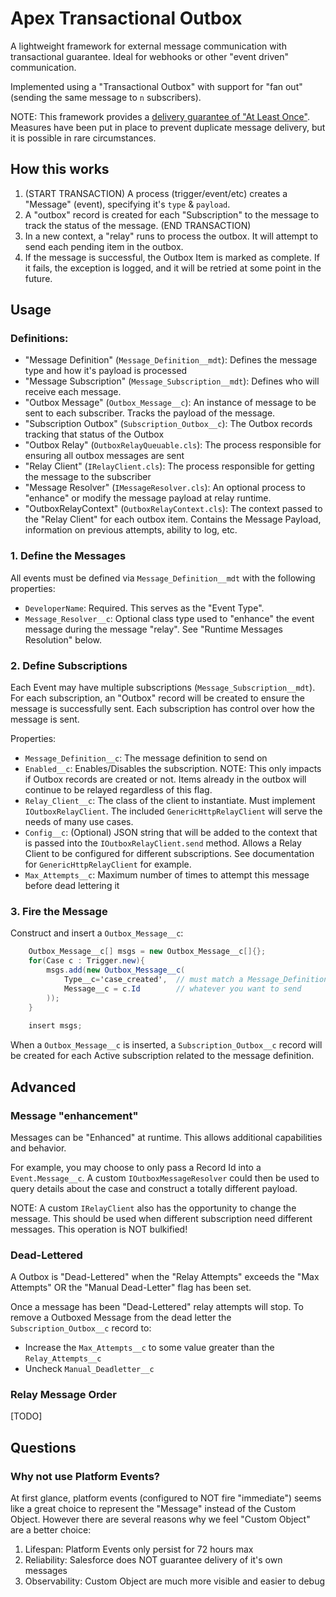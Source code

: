 # Apex Transactional Outbox

A lightweight framework for external message communication with transactional guarantee.  Ideal for webhooks or other "event driven" communication.

Implemented using a "Transactional Outbox" with support for "fan out" (sending the same message to `n` subscribers).

NOTE: This framework provides a [delivery guarantee of "At Least Once"](https://aws.plainenglish.io/message-delivery-and-processing-guarantees-in-message-driven-and-event-driven-systems-8f17338763c2).  Measures have been put in place to prevent duplicate message delivery, but it is possible in rare circumstances.

## How this works

1. (START TRANSACTION) A process (trigger/event/etc) creates a "Message" (event), specifying it's `type` & `payload`.
1. A "outbox" record is created for each "Subscription" to the message to track the status of the message.  (END TRANSACTION)
1. In a new context, a "relay" runs to process the outbox.  It will attempt to send each pending item in the outbox.
1. If the message is successful, the Outbox Item is marked as complete.  If it fails, the exception is logged, and it will be retried at some point in the future.


## Usage

### Definitions:

- "Message Definition" (`Message_Definition__mdt`): Defines the message type and how it's payload is processed
- "Message Subscription" (`Message_Subscription__mdt`): Defines who will receive each message.
- "Outbox Message" (`Outbox_Message__c`): An instance of message to be sent to each subscriber.  Tracks the payload of the message.
- "Subscription Outbox" (`Subscription_Outbox__c`): The Outbox records tracking that status of the Outbox
- "Outbox Relay" (`OutboxRelayQueuable.cls`): The process responsible for ensuring all outbox messages are sent
- "Relay Client" (`IRelayClient.cls`): The process responsible for getting the message to the subscriber
- "Message Resolver" (`IMessageResolver.cls`): An optional process to "enhance" or modify the message payload at relay runtime.
- "OutboxRelayContext" (`OutboxRelayContext.cls`): The context passed to the "Relay Client" for each outbox item.  Contains the Message Payload, information on previous attempts, ability to log, etc.


### 1. Define the Messages

All events must be defined via `Message_Definition__mdt` with the following properties:

- `DeveloperName`: Required.  This serves as the "Event Type".
- `Message_Resolver__c`: Optional class type used to "enhance" the event message during the message "relay".  See "Runtime Messages Resolution" below.

### 2. Define Subscriptions

Each Event may have multiple subscriptions (`Message_Subscription__mdt`).  For each subscription, an "Outbox" record will be created to ensure the message is successfully sent.  Each subscription has control over how the message is sent.

Properties:

- `Message_Definition__c`: The message definition to send on
- `Enabled__c`: Enables/Disables the subscription. NOTE: This only impacts if Outbox records are created or not.  Items already in the outbox will continue to be relayed regardless of this flag.
- `Relay_Client__c`: The class of the client to instantiate.  Must implement `IOutboxRelayClient`.  The included `GenericHttpRelayClient` will serve the needs of many use cases.
- `Config__c`: (Optional) JSON string that will be added to the context that is passed into the `IOutboxRelayClient.send` method.  Allows a Relay Client to be configured for different subscriptions.  See documentation for `GenericHttpRelayClient` for example.
- `Max_Attempts__c`: Maximum number of times to attempt this message before dead lettering it

### 3. Fire the Message

Construct and insert a `Outbox_Message__c`:

```cs
    Outbox_Message__c[] msgs = new Outbox_Message__c[]{};
    for(Case c : Trigger.new){
        msgs.add(new Outbox_Message__c(
            Type__c='case_created',  // must match a Message_Definition__mdt DeveloperName
            Message__c = c.Id        // whatever you want to send
        ));
    }
    
    insert msgs;
```

When a `Outbox_Message__c` is inserted, a `Subscription_Outbox__c` record will be created for each Active subscription related to the message definition.

## Advanced

### Message "enhancement"

Messages can be "Enhanced" at runtime.  This allows additional capabilities and behavior.

For example, you may choose to only pass a Record Id into a `Event.Message__c`.  A custom `IOutboxMessageResolver` could then be used to query details about the case and construct a totally different payload.  


NOTE: A custom `IRelayClient` also has the opportunity to change the message.  This should be used when different subscription need different messages.  This operation is NOT bulkified!

### Dead-Lettered
A Outbox is "Dead-Lettered" when the "Relay Attempts" exceeds the "Max Attempts" OR the "Manual Dead-Letter" flag has been set.

Once a message has been "Dead-Lettered" relay attempts will stop.  To remove a Outboxed Message from the dead letter the `Subscription_Outbox__c` record to:

- Increase the `Max_Attempts__c` to some value greater than the `Relay_Attempts__c`
- Uncheck `Manual_Deadletter__c`

### Relay Message Order
[TODO]



## Questions

### Why not use Platform Events?

At first glance, platform events (configured to NOT fire "immediate") seems like a great choice to represent the "Message" instead of the Custom Object.  However there are several reasons why we feel "Custom Object" are a better choice:

1. Lifespan: Platform Events only persist for 72 hours max
2. Reliability: Salesforce does NOT guarantee delivery of it's own messages 
3. Observability: Custom Object are much more visible and easier to debug